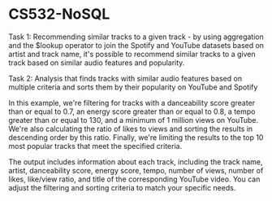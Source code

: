 # CS532-NoSQL

Task 1:
Recommending similar tracks to a given track - by using aggregation and the $lookup operator to join the Spotify and YouTube datasets based on artist and track name, it's possible to recommend similar tracks to a given track based on similar audio features and popularity.

Task 2:
Analysis that finds tracks with similar audio features based on multiple criteria and sorts them by their popularity on YouTube and Spotify

In this example, we're filtering for tracks with a danceability score greater than or equal to 0.7, an energy score greater than or equal to 0.8, a tempo greater than or equal to 130, and a minimum of 1 million views on YouTube. We're also calculating the ratio of likes to views and sorting the results in descending order by this ratio. Finally, we're limiting the results to the top 10 most popular tracks that meet the specified criteria.

The output includes information about each track, including the track name, artist, danceability score, energy score, tempo, number of views, number of likes, like/view ratio, and title of the corresponding YouTube video. You can adjust the filtering and sorting criteria to match your specific needs.